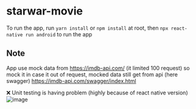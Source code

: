# starwar-movie



To run the app, run `yarn install` or `npm install` at root, then `npx react-native run android` to run the app

## Note
App use mock data from https://imdb-api.com/ (it limited 100 request) so mock it in case it out of request, mocked data still get from api (here swagger) 
https://imdb-api.com/swagger/index.html

❌ Unit testing is having problem (highly because of react native version)
![image](https://user-images.githubusercontent.com/37074707/179418973-2576ffcd-331f-4c70-8fe0-ab6b6b3bab6f.png)

